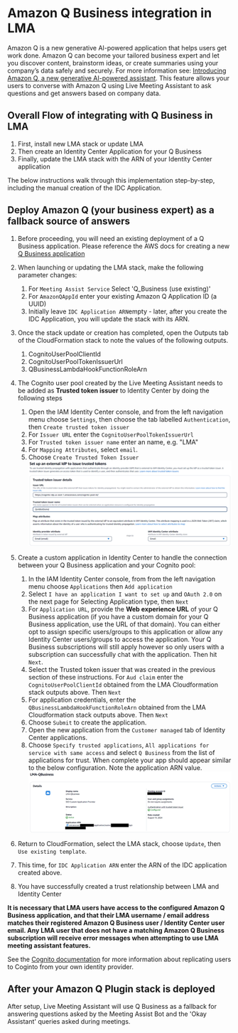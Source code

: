 # Amazon Q Business integration in LMA

Amazon Q is a new generative AI-powered application that helps users get work done. Amazon Q can become your tailored business expert and let you discover content, brainstorm ideas, or create summaries using your company’s data safely and securely. For more information see: [Introducing Amazon Q, a new generative AI-powered assistant](https://aws.amazon.com/blogs/aws/introducing-amazon-q-a-new-generative-ai-powered-assistant-preview). This feature allows your users to converse with Amazon Q using Live Meeting Assistant to ask questions and get answers based on company data.

## Overall Flow of integrating with Q Business in LMA

1. First, install new LMA stack or update LMA
2. Then create an Identity Center Application for your Q Business
3. Finally, update the LMA stack with the ARN of your Identity Center application

The below instructions walk through this implementation step-by-step, including the manual creation of the IDC Application.

## Deploy Amazon Q (your business expert) as a fallback source of answers

1. Before proceeding, you will need an existing deployment of a Q Business application. Please reference the AWS docs for creating a new [Q Business application](https://docs.aws.amazon.com/amazonq/latest/qbusiness-ug/create-application.html)
2. When launching or updating the LMA stack, make the following parameter changes:
    1. For `Meeting Assist Service` Select 'Q_Business (use existing)'
    2. For `AmazonQAppId` enter your existing Amazon Q Application ID (a UUID)
    3. Initially leave `IDC Application ARN`empty - later, after you create the IDC Application, you will update the stack with its ARN.
3. Once the stack update or creation has completed, open the Outputs tab of the CloudFormation stack to note the values of the following outputs.
    1. CognitoUserPoolClientId
    2. CognitoUserPoolTokenIssuerUrl
    3. QBusinessLambdaHookFunctionRoleArn
4. The Cognito user pool created by the Live Meeting Assistant needs to be added as **Trusted token issuer** to Identity Center by doing the following steps
    1. Open the IAM Identity Center console, and from the left navigation menu choose `Settings`, then choose the tab labelled `Authentication`, then `Create trusted token issuer`
    2. For `Issuer URL` enter the `CognitoUserPoolTokenIssuerUrl`
    3. For `Trusted token issuer name` enter an name, e.g. "LMA"
    4. For `Mapping Attributes`, select `email`.
    5. Choose `Create Trusted Token Issuer`
        ![Issuer](../images/token-issuer.PNG)
5. Create a custom application in Identity Center to handle the connection between your Q Business application and your Cognito pool:
    1. In the IAM Identity Center console, from from the left navigation menu choose `Applications` then `Add application`
    2. Select `I have an application I want to set up` and `OAuth 2.0` on the next page for Selecting Application type, then `Next`
    3. For `Application URL`, provide the **Web experience URL** of your Q Business application (if you have a custom domain for your Q Business application, use the URL of that domain). You can either opt to assign specific users/groups to this application or allow any Identity Center users/groups to access the application. Your Q Business subscriptions will still apply however so only users with a subscription can successfully chat with the application. Then hit `Next`.
    4. Select the Trusted token issuer that was created in the previous section of these instructions. For `Aud claim` enter the `CognitoUserPoolClientId` obtained from the LMA Cloudformation stack outputs above. Then `Next`
    5. For application credentials, enter the `QBusinessLambdaHookFunctionRoleArn` obtained from the LMA Cloudformation stack outputs above. Then `Next`
    6. Choose `Submit` to create the application.
    7. Open the new application from the `Customer managed` tab of Identity Center applications. 
    8. Choose `Specify trusted applications`, `All applications for service with same access` and select `Q Business` from the list of applications for trust. When complete your app should appear similar to the below configuration. Note the application ARN value.
        ![IDCApp](../images/icd-application.png)

6. Return to CloudFormation, select the LMA stack, choose `Update`, then `Use existing template`. 
7. This time, for `IDC Application ARN` enter the ARN of the IDC application created above. 
8. You have successfully created a trust relationship between LMA and Identity Center

**It is necessary that LMA users have access to the configured Amazon Q Business application, and that their LMA username / email address matches their registered Amazon Q Business user / Identity Center user email. Any LMA user that does not have a matching Amazon Q Business subscription will receive error messages when attempting to use LMA meeting assistant features.**

See the [Cognito documentation](https://docs.aws.amazon.com/cognito/latest/developerguide/managing-users.html) for more information about replicating users to Coginto from your own identity provider.

## After your Amazon Q Plugin stack is deployed
After setup, Live Meeting Assistant will use Q Business as a fallback for answering questions asked by the Meeting Assist Bot and the 'Okay Assistant' queries asked during meetings. 